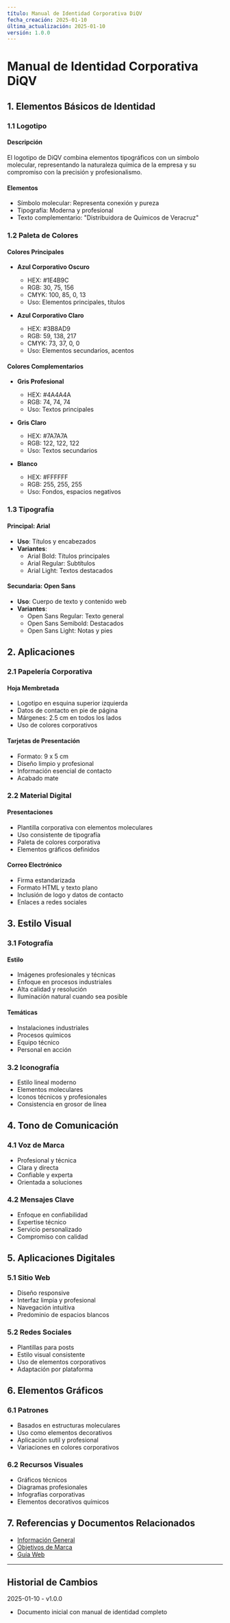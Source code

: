 ```yaml
---
título: Manual de Identidad Corporativa DiQV
fecha_creación: 2025-01-10
última_actualización: 2025-01-10
versión: 1.0.0
---
```


# Manual de Identidad Corporativa DiQV

## 1. Elementos Básicos de Identidad

### 1.1 Logotipo
#### Descripción
El logotipo de DiQV combina elementos tipográficos con un símbolo molecular, representando la naturaleza química de la empresa y su compromiso con la precisión y profesionalismo.

#### Elementos
- Símbolo molecular: Representa conexión y pureza
- Tipografía: Moderna y profesional
- Texto complementario: "Distribuidora de Químicos de Veracruz"

### 1.2 Paleta de Colores
#### Colores Principales
- **Azul Corporativo Oscuro**
  * HEX: #1E4B9C
  * RGB: 30, 75, 156
  * CMYK: 100, 85, 0, 13
  * Uso: Elementos principales, títulos

- **Azul Corporativo Claro**
  * HEX: #3B8AD9
  * RGB: 59, 138, 217
  * CMYK: 73, 37, 0, 0
  * Uso: Elementos secundarios, acentos

#### Colores Complementarios
- **Gris Profesional**
  * HEX: #4A4A4A
  * RGB: 74, 74, 74
  * Uso: Textos principales

- **Gris Claro**
  * HEX: #7A7A7A
  * RGB: 122, 122, 122
  * Uso: Textos secundarios

- **Blanco**
  * HEX: #FFFFFF
  * RGB: 255, 255, 255
  * Uso: Fondos, espacios negativos

### 1.3 Tipografía
#### Principal: Arial
- **Uso**: Títulos y encabezados
- **Variantes**:
  * Arial Bold: Títulos principales
  * Arial Regular: Subtítulos
  * Arial Light: Textos destacados

#### Secundaria: Open Sans
- **Uso**: Cuerpo de texto y contenido web
- **Variantes**:
  * Open Sans Regular: Texto general
  * Open Sans Semibold: Destacados
  * Open Sans Light: Notas y pies

## 2. Aplicaciones

### 2.1 Papelería Corporativa
#### Hoja Membretada
- Logotipo en esquina superior izquierda
- Datos de contacto en pie de página
- Márgenes: 2.5 cm en todos los lados
- Uso de colores corporativos

#### Tarjetas de Presentación
- Formato: 9 x 5 cm
- Diseño limpio y profesional
- Información esencial de contacto
- Acabado mate

### 2.2 Material Digital
#### Presentaciones
- Plantilla corporativa con elementos moleculares
- Uso consistente de tipografía
- Paleta de colores corporativa
- Elementos gráficos definidos

#### Correo Electrónico
- Firma estandarizada
- Formato HTML y texto plano
- Inclusión de logo y datos de contacto
- Enlaces a redes sociales

## 3. Estilo Visual

### 3.1 Fotografía
#### Estilo
- Imágenes profesionales y técnicas
- Enfoque en procesos industriales
- Alta calidad y resolución
- Iluminación natural cuando sea posible

#### Temáticas
- Instalaciones industriales
- Procesos químicos
- Equipo técnico
- Personal en acción

### 3.2 Iconografía
- Estilo lineal moderno
- Elementos moleculares
- Iconos técnicos y profesionales
- Consistencia en grosor de línea

## 4. Tono de Comunicación

### 4.1 Voz de Marca
- Profesional y técnica
- Clara y directa
- Confiable y experta
- Orientada a soluciones

### 4.2 Mensajes Clave
- Enfoque en confiabilidad
- Expertise técnico
- Servicio personalizado
- Compromiso con calidad

## 5. Aplicaciones Digitales

### 5.1 Sitio Web
- Diseño responsive
- Interfaz limpia y profesional
- Navegación intuitiva
- Predominio de espacios blancos

### 5.2 Redes Sociales
- Plantillas para posts
- Estilo visual consistente
- Uso de elementos corporativos
- Adaptación por plataforma

## 6. Elementos Gráficos

### 6.1 Patrones
- Basados en estructuras moleculares
- Uso como elementos decorativos
- Aplicación sutil y profesional
- Variaciones en colores corporativos

### 6.2 Recursos Visuales
- Gráficos técnicos
- Diagramas profesionales
- Infografías corporativas
- Elementos decorativos químicos

## 7. Referencias y Documentos Relacionados
- [Información General](../01_datos_generales/01_informacion_basica.md)
- [Objetivos de Marca](../02_objetivos/01_objetivos_generales.md)
- [Guía Web](../../02_proyecto/01_alcance.md)

---
## Historial de Cambios
2025-01-10 - v1.0.0
- Documento inicial con manual de identidad completo